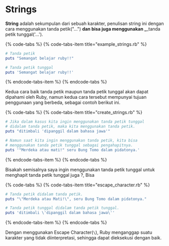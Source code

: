 # Strings

**String** adalah sekumpulan dari sebuah karakter, penulisan string ini dengan cara menggunakan tanda petik\("..."\) ****dan bisa juga menggunakan _****_tanda petik tunggal\('...'\).

{% code-tabs %}
{% code-tabs-item title="example\_strings.rb" %}
```ruby
# Tanda petik
puts "Semangat belajar ruby!!"

# Tanda petik tunggal
puts 'Semangat belajar ruby!!'
```
{% endcode-tabs-item %}
{% endcode-tabs %}

Kedua cara baik tanda petik maupun tanda petik tunggal akan dapat dipahami oleh Ruby, namun kedua cara tersebut mempunyai tujuan penggunaan yang berbeda, sebagai contoh berikut ini.

{% code-tabs %}
{% code-tabs-item title="create\_strings.rb" %}
```ruby
# Jika dalam kasus kita ingin menggunakan tanda petik tunggal
# didalam tanda petik, maka kita menggunakan tanda petik.
puts "ditimbali 'dipanggil dalam bahasa jawa'"

# Namun saat kita ingin menggunakan tanda petik, kita bisa
# menggunakan tanda petik tunggal sebagai pengahapitnya. 
puts '"Merdeka atau mati!" seru Bung Tomo dalam pidatonya.'
```
{% endcode-tabs-item %}
{% endcode-tabs %}

Bisakah semisalnya saya ingin menggunakan tanda petik tunggal untuk menghapit tanda petik tunggal juga ?, Bisa

{% code-tabs %}
{% code-tabs-item title="escape\_character.rb" %}
```ruby
# Tanda petik didalam tanda petik.
puts "\"Merdeka atau Mati!\", seru Bung Tomo dalam pidatonya."

# Tanda petik tunggal didalam tanda petik tunggal.
puts 'ditimbali \'dipanggil dalam bahasa jawa\''
```
{% endcode-tabs-item %}
{% endcode-tabs %}

Dengan menggunakan Escape Character\(`\`\), Ruby menganggap suatu karakter yang tidak diinterpretasi, sehingga dapat dieksekusi dengan baik.


